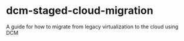 # dcm-staged-cloud-migration
A guide for how to migrate from legacy virtualization to the cloud using DCM
